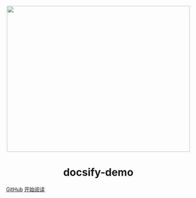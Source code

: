 <p align="center">
<img src="http://pic.netbian.com/uploads/allimg/190824/205524-1566651324f88b.jpg" width="500" height="400"/>
</p>
<h1 align="center">docsify-demo</h1>

[GitHub](https://https://github.com/dongyzzzz/)
[开始阅读](#小小知识库)




